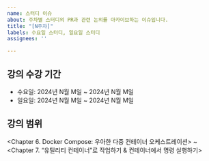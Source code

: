 ```yaml
---
name: 스터디 이슈
about: 주차별 스터디의 PR과 관련 논의를 아카이브하는 이슈입니다.
title: "[N주차]"
labels: 수요일 스터디, 일요일 스터디
assignees: ''

---
```


## 강의 수강 기간
- 수요일: 2024년 N월 M일 ~ 2024년 N월 M일
- 일요일: 2024년 N월 M일 ~ 2024년 N월 M일

## 강의 범위
<Chapter 6. Docker Compose: 우아한 다중 컨테이너 오케스트레이션>
~
<Chapter 7. “유틸리티 컨테이너”로 작업하기 & 컨테이너에서 명령 실행하기>
